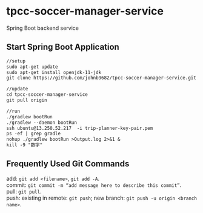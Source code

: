 # tpcc-soccer-manager-service
Spring Boot backend service

## Start Spring Boot Application
```dtd
//setup
sudo apt-get update
sudo apt-get install openjdk-11-jdk
git clone https://github.com/johnb9682/tpcc-soccer-manager-service.git

//update
cd tpcc-soccer-manager-service
git pull origin

//run
./gradlew bootRun
./gradlew --daemon bootRun
ssh ubuntu@13.250.52.217  -i trip-planner-key-pair.pem
ps -ef | grep gradle
nohup ./gradlew bootRun >Output.log 2>&1 &
kill -9 "数字"
```

## Frequently Used Git Commands
add: `git add <filename>`, `git add -A`.  
commit: `git commit -m “add message here to describe this commit”`.  
pull: `git pull`.  
push: existing in remote: `git push`; new branch: `git push -u origin <branch name>`.  
